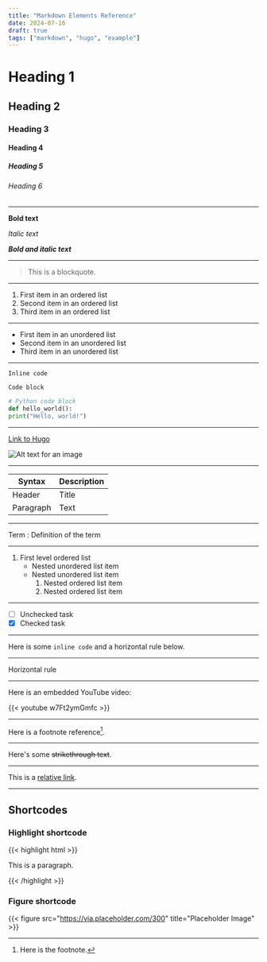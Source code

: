 ```yaml
---
title: "Markdown Elements Reference"
date: 2024-07-16
draft: true
tags: ["markdown", "hugo", "example"]
---
```


# Heading 1

## Heading 2

### Heading 3

#### Heading 4

##### Heading 5

###### Heading 6

---

**Bold text**

_Italic text_

**_Bold and italic text_**

---

> This is a blockquote.

---

1. First item in an ordered list
2. Second item in an ordered list
3. Third item in an ordered list

---

- First item in an unordered list
- Second item in an unordered list
- Third item in an unordered list

---

`Inline code`

```
Code block
```

```python
# Python code block
def hello_world():
print("Hello, world!")
```

---

[Link to Hugo](https://gohugo.io/)

![Alt text for an image](https://via.placeholder.com/150)

---

| Syntax    | Description |
| --------- | ----------- |
| Header    | Title       |
| Paragraph | Text        |

---

Term
: Definition of the term

---

1. First level ordered list
   - Nested unordered list item
   - Nested unordered list item
     1. Nested ordered list item
     2. Nested ordered list item

---

- [ ] Unchecked task
- [x] Checked task

---

Here is some `inline code` and a horizontal rule below.

---

Horizontal rule

---

Here is an embedded YouTube video:

{{< youtube w7Ft2ymGmfc >}}

---

Here is a footnote reference[^1].

[^1]: Here is the footnote.

---

Here's some ~~strikethrough text~~.

---

This is a [relative link](../another-page/).

---

## Shortcodes

### Highlight shortcode

{{< highlight html >}}

<p>This is a paragraph.</p>
{{< /highlight >}}

### Figure shortcode

{{< figure src="https://via.placeholder.com/300" title="Placeholder Image" >}}
